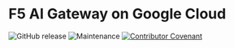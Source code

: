 # F5 AI Gateway on Google Cloud

![GitHub release](https://img.shields.io/github/v/release/memes/f5-google-aigw-archetype?sort=semver)
![Maintenance](https://img.shields.io/maintenance/yes/2025)
[![Contributor Covenant](https://img.shields.io/badge/Contributor%20Covenant-2.1-4baaaa.svg)](CODE_OF_CONDUCT.md)
